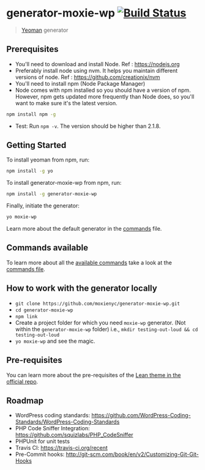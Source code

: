 # generator-moxie-wp [![Build Status](https://secure.travis-ci.org/moxienyc/generator-moxie-wp.png?branch=master)](https://travis-ci.org/jeffreynolte/generator-moxie-wp)


> [Yeoman](http://yeoman.io) generator

## Prerequisites

- You'll need to download and install Node. Ref : https://nodejs.org
- Preferably install node using nvm. It helps you maintain different versions of node. Ref : https://github.com/creationix/nvm
- You'll need to install npm (Node Package Manager)
- Node comes with npm installed so you should have a version of npm. However, npm gets updated more frequently than Node does, so you'll want to make sure it's the latest version.

```bash
npm install npm -g
```

- Test: Run `npm -v`. The version should be higher than 2.1.8.

## Getting Started

To install yeoman from npm, run:

```bash
npm install -g yo
```

To install generator-moxie-wp from npm, run:

```bash
npm install -g generator-moxie-wp
```

Finally, initiate the generator:

```bash
yo moxie-wp
```

Learn more about the default generator in the [commands](#commands) file.

## Commands available

To learn more about all the [available commands](#) take a look at the [commands file](#).


## How to work with the generator locally

- `git clone https://github.com/moxienyc/generator-moxie-wp.git`
- `cd generator-moxie-wp`
- `npm link`
- Create a project folder for which you need `moxie-wp` generator. (Not within the `generator-moxie-wp` folder) i.e., `mkdir testing-out-loud && cd testing-out-loud`
- `yo moxie-wp` and see the magic.


## Pre-requisites

You can learn more about the pre-requisites of the [Lean theme in the official repo](https://github.com/moxienyc/Moxie-Lean#requirements).


## Roadmap

- WordPress coding standards: https://github.com/WordPress-Coding-Standards/WordPress-Coding-Standards
- PHP Code Sniffer Integration: https://github.com/squizlabs/PHP_CodeSniffer
- PHPUnit for unit tests
- Travis CI: https://travis-ci.org/recent
- Pre-Commit hooks: http://git-scm.com/book/en/v2/Customizing-Git-Git-Hooks
